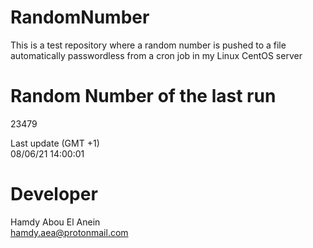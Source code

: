 # RandomNumber    
This is a test repository where a random number is pushed to a file automatically passwordless from a cron job in my Linux CentOS server    
# Random Number of the last run   
23479
      
Last update (GMT +1)    
08/06/21 14:00:01
# Developer    
Hamdy Abou El Anein   
hamdy.aea@protonmail.com
